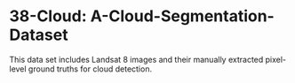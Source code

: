 # 38-Cloud: A-Cloud-Segmentation-Dataset
This data set includes Landsat 8 images and their manually extracted pixel-level ground truths for cloud detection.
